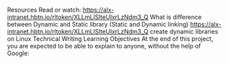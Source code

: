 Resources
Read or watch:
https://alx-intranet.hbtn.io/rltoken/XLLmLISlteUIxrLzNdm3_Q
What is difference between Dynamic and Static library (Static and Dynamic linking)
https://alx-intranet.hbtn.io/rltoken/XLLmLISlteUIxrLzNdm3_Q
create dynamic libraries on Linux
Technical Writing
Learning Objectives
At the end of this project, you are expected to be able to explain to anyone, without the help of Google: